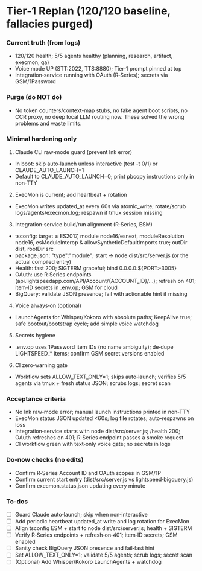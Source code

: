 <!-- 964b7ca4-84f9-46d4-902c-492a196e447f a0a7003c-6e1b-48a2-8d49-feb5a10332a9 -->
# Tier‑1 Replan (120/120 baseline, fallacies purged)

### Current truth (from logs)
- 120/120 health; 5/5 agents healthy (planning, research, artifact, execmon, qa)
- Voice mode UP (STT:2022, TTS:8880); Tier‑1 prompt pinned at top
- Integration‑service running with OAuth (R‑Series); secrets via GSM/1Password

### Purge (do NOT do)
- No token counters/context-map stubs, no fake agent boot scripts, no CCR proxy, no deep local LLM routing now. These solved the wrong problems and waste limits.

### Minimal hardening only
1) Claude CLI raw‑mode guard (prevent Ink error)
- In boot: skip auto‑launch unless interactive (test -t 0/1) or CLAUDE_AUTO_LAUNCH=1
- Default to CLAUDE_AUTO_LAUNCH=0; print pbcopy instructions only in non‑TTY

2) ExecMon is current; add heartbeat + rotation
- ExecMon writes updated_at every 60s via atomic_write; rotate/scrub logs/agents/execmon.log; respawn if tmux session missing

3) Integration‑service build/run alignment (R‑Series, ESM)
- tsconfig: target ≥ ES2017, module node16/esnext, moduleResolution node16, esModuleInterop & allowSyntheticDefaultImports true; outDir dist, rootDir src
- package.json: "type":"module"; start → node dist/src/server.js (or the actual compiled entry)
- Health: fast 200; SIGTERM graceful; bind 0.0.0.0:${PORT:-3005}
- OAuth: use R‑Series endpoints (api.lightspeedapp.com/API/Account/{ACCOUNT_ID}/...); refresh on 401; item‑ID secrets in .env.op; GSM for cloud
- BigQuery: validate JSON presence; fail with actionable hint if missing

4) Voice always‑on (optional)
- LaunchAgents for Whisper/Kokoro with absolute paths; KeepAlive true; safe bootout/bootstrap cycle; add simple voice watchdog

5) Secrets hygiene
- .env.op uses 1Password item IDs (no name ambiguity); de‑dupe LIGHTSPEED_* items; confirm GSM secret versions enabled

6) CI zero‑warning gate
- Workflow sets ALLOW_TEXT_ONLY=1; skips auto‑launch; verifies 5/5 agents via tmux + fresh status JSON; scrubs logs; secret scan

### Acceptance criteria
- No Ink raw‑mode error; manual launch instructions printed in non‑TTY
- ExecMon status JSON updated <60s; log file rotates; auto‑respawns on loss
- Integration‑service starts with node dist/src/server.js; /health 200; OAuth refreshes on 401; R‑Series endpoint passes a smoke request
- CI workflow green with text‑only voice gate; no secrets in logs

### Do‑now checks (no edits)
- Confirm R‑Series Account ID and OAuth scopes in GSM/1P
- Confirm current start entry (dist/src/server.js vs lightspeed‑bigquery.js)
- Confirm execmon.status.json updating every minute


### To-dos

- [ ] Guard Claude auto‑launch; skip when non‑interactive
- [ ] Add periodic heartbeat updated_at write and log rotation for ExecMon
- [ ] Align tsconfig ESM + start to node dist/src/server.js; health + SIGTERM
- [ ] Verify R‑Series endpoints + refresh‑on‑401; item‑ID secrets; GSM enabled
- [ ] Sanity check BigQuery JSON presence and fail‑fast hint
- [ ] Set ALLOW_TEXT_ONLY=1; validate 5/5 agents; scrub logs; secret scan
- [ ] (Optional) Add Whisper/Kokoro LaunchAgents + watchdog
